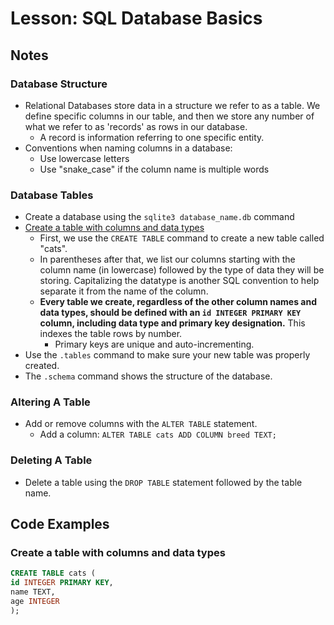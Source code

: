 # Lesson: SQL Database Basics

## Notes

### Database Structure

- Relational Databases store data in a structure we refer to as a table. We define specific columns in our table, and then we store any number of what we refer to as 'records' as rows in our database.
  - A record is information referring to one specific entity.
- Conventions when naming columns in a database:
  - Use lowercase letters
  - Use "snake_case" if the column name is multiple words

### Database Tables

- Create a database using the `sqlite3 database_name.db` command
- [Create a table with columns and data types](:note:fd11cb68-1c03-42a0-9622-c85b546d3a12)
  - First, we use the `CREATE TABLE` command to create a new table called "cats".
  - In parentheses after that, we list our columns starting with the column name (in lowercase) followed by the type of data they will be storing. Capitalizing the datatype is another SQL convention to help separate it from the name of the column.
  - **Every table we create, regardless of the other column names and data types, should be defined with an `id INTEGER PRIMARY KEY` column, including data type and primary key designation.** This indexes the table rows by number.
    - Primary keys are unique and auto-incrementing.
- Use the `.tables` command to make sure your new table was properly created.
- The `.schema` command shows the structure of the database.

### Altering A Table

- Add or remove columns with the `ALTER TABLE` statement.
  - Add a column: `ALTER TABLE cats ADD COLUMN breed TEXT;`

### Deleting A Table

- Delete a table using the `DROP TABLE` statement followed by the table name.

## Code Examples

### Create a table with columns and data types

```sql
CREATE TABLE cats (
id INTEGER PRIMARY KEY,
name TEXT,
age INTEGER
);
```